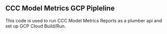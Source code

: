 ## CCC Model Metrics GCP Pipleline
This code is used to run CCC Model Metrics Reports as a plumber api and set up GCP Cloud Build/Run.
